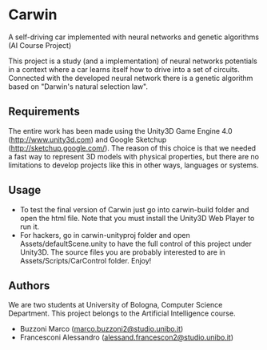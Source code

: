 Carwin
======

A self-driving car implemented with neural networks and genetic algorithms (AI Course Project)

This project is a study (and a implementation) of neural networks potentials in a context where a 
car learns itself how to drive into a set of circuits.
Connected with the developed neural network there is a genetic algorithm based on "Darwin's natural selection law".

Requirements
------------

The entire work has been made using the Unity3D Game Engine 4.0 (http://www.unity3d.com) and Google Sketchup (http://sketchup.google.com/).
The reason of this choice is that we needed a fast way to represent 3D models with physical properties, but there are no 
limitations to develop projects like this in other ways, languages or systems.

Usage 
-----

* To test the final version of Carwin just go into carwin-build folder and open the html file. 
Note that you must install the Unity3D Web Player to run it.
* For hackers, go in carwin-unityproj folder and open Assets/defaultScene.unity to have the full control of this project under Unity3D.
The source files you are probably interested to are in Assets/Scripts/CarControl folder. Enjoy!

Authors
-------

We are two students at University of Bologna, Computer Science Department. 
This project belongs to the Artificial Intelligence course.

* Buzzoni Marco (marco.buzzoni2@studio.unibo.it)
* Francesconi Alessandro (alessand.francescon2@studio.unibo.it)